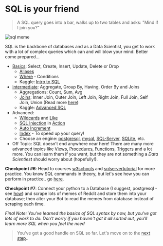 # SQL is your friend
> A SQL query goes into a bar, walks up to two tables and asks: "Mind if I join you?"

![sql meme](https://github.com/keivanipchihagh/machinelearning-roadmap/blob/master/sql/cover.jpg?raw=true)

SQL is the backbone of databases and as a Data Scientist, you get to work with a lot of complex queries which can and will blow your mind. Better come prepared...

- [Basics](https://www.sqlcourse.com/beginner-course/): Select, Create, Insert, Update, Delete or Drop
  - [Aliases](https://www.w3schools.com/sql/sql_alias.asp)
  - [Where](https://www.w3schools.com/sql/sql_where.asp) - Conditions
  - Kaggle: [Intro to SQL](https://www.kaggle.com/learn/intro-to-sql)
- [Intermediate](https://www.sqlcourse.com/advanced-course/): Aggregate, Group By, Having, Order By and Joins
  - Aggregations: Count, Sum, Avg
  - [Joins](https://www.freecodecamp.org/news/sql-joins-tutorial/): Inner Join, Outer Join, Left Join, Right Join, Full Join, Self Join, Union (Read more [here](https://www.dataquest.io/blog/sql-joins-tutorial/))
  - Kaggle: [Advanced SQL](https://www.kaggle.com/learn/advanced-sql)
- Advanced:
  - [Wildcards](https://www.w3schools.com/sql/sql_wildcards.asp) and [Like](https://www.w3schools.com/sql/sql_like.asp)
  - [SQL Injection](https://portswigger.net/web-security/sql-injection) in [Action](https://www.hacksplaining.com/exercises/sql-injection#/start)
  - [Auto Increment](https://www.w3schools.com/sql/sql_autoincrement.asp)
  - [Index](https://www.sqlservertutorial.net/sql-server-indexes/) - To speed up your query!
  - Choose an engine: [postgresql](https://www.postgresql.org/), [mysql](https://www.mysql.com/), [SQL-Server](https://www.microsoft.com/en-us/sql-server/sql-server-downloads), [SQLite](https://www.sqlite.org/index.html), etc.
- Off Topic: SQL doesn't end anywhere near here! There are many more advanced topics like [Views](https://www.sqlservertutorial.net/sql-server-views/), [Procedures](https://www.sqlservertutorial.net/sql-server-stored-procedures/), [Functions](https://www.sqlservertutorial.net/sql-server-user-defined-functions/), [Triggers](https://www.sqlservertutorial.net/sql-server-triggers/) and a lot more. You can learn them if you want, but they are not something a _Data Scientiest_ should worry about (hopefully!).


**Checkpoint #6**: Head to courses [w3schools](https://www.w3schools.com/sql) and [sqlservertutorial](https://www.sqlservertutorial.net) for more practice. You know SQL commands in theory, but let's see how you can perform in practice.. go [here](https://www.wiseowl.co.uk/sql/exercises/standard/).

**Checkpoint #7**: Connect your python to a Database (I suggest, postgresql - see [how](https://www.tutorialspoint.com/postgresql/postgresql_python.htm)) and scrape lots of memes of Reddit and store them into your database; then alter your Bot to read the memes from database instead of scraping each time.

_Final Note: You've learned the basics of SQL syntax by now, but you've got lots of work to do. Don't worry if you haven't got it all sorted out, you'll learn more SQL when you feel the need_

> You've got a good handle on SQL so far. Let's move on to the [next step](https://github.com/keivanipchihagh/machinelearning-roadmap/tree/master/3.git/README.md)..